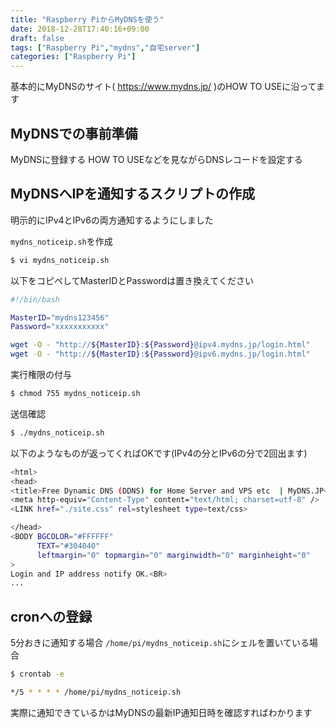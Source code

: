 ```yaml
---
title: "Raspberry PiからMyDNSを使う"
date: 2018-12-28T17:40:16+09:00
draft: false
tags: ["Raspberry Pi","mydns","自宅server"]
categories: ["Raspberry Pi"]
---
```


基本的にMyDNSのサイト( https://www.mydns.jp/ )のHOW TO USEに沿ってます

## MyDNSでの事前準備

MyDNSに登録する
HOW TO USEなどを見ながらDNSレコードを設定する

## MyDNSへIPを通知するスクリプトの作成

明示的にIPv4とIPv6の両方通知するようにしました

`mydns_noticeip.sh`を作成
```bash
$ vi mydns_noticeip.sh
```

以下をコピペしてMasterIDとPasswordは置き換えてください
```bash:mydns_noticeip.sh
#!/bin/bash

MasterID="mydns123456"
Password="xxxxxxxxxxx"

wget -O - "http://${MasterID}:${Password}@ipv4.mydns.jp/login.html"
wget -O - "http://${MasterID}:${Password}@ipv6.mydns.jp/login.html"
```

実行権限の付与

```bash
$ chmod 755 mydns_noticeip.sh
```

送信確認

```bash
$ ./mydns_noticeip.sh
```
以下のようなものが返ってくればOKです(IPv4の分とIPv6の分で2回出ます)
```bash
<html>
<head>
<title>Free Dynamic DNS (DDNS) for Home Server and VPS etc  | MyDNS.JP</title>
<meta http-equiv="Content-Type" content="text/html; charset=utf-8" />
<LINK href="./site.css" rel=stylesheet type=text/css>

</head>
<BODY BGCOLOR="#FFFFFF"
      TEXT="#304040"
      leftmargin="0" topmargin="0" marginwidth="0" marginheight="0"
>
Login and IP address notify OK.<BR>
...
```

## cronへの登録
5分おきに通知する場合
`/home/pi/mydns_noticeip.sh`にシェルを置いている場合
```bash
$ crontab -e

*/5 * * * * /home/pi/mydns_noticeip.sh
```

実際に通知できているかはMyDNSの最新IP通知日時を確認すればわかります